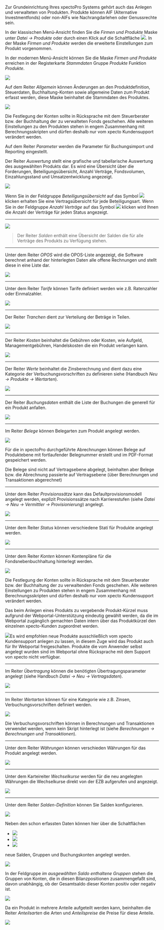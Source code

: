 Zur Grundeinrichtung Ihres xpectoPro Systems gehört auch das Anlegen und verwalteten von Produkten. Produkte können  AIF (Alternative Investmentfonds) oder non-AIFs wie Nachrangdarlehen oder Genussrechte sein. 

In der klassischen Menü-Ansicht finden Sie die *Firmen und Produkte* Maske  unter *Datei → Produkte* oder durch einen Klick auf die Schaltfläche ![](http://xpecto.github.io/docs/img/img_1461577656123.png). 
In der Maske *Firmen und Produkte* werden die erweiterte Einstellungen zum Produkt vorgenommen.

In der modernen Menü-Ansicht können Sie die Maske *Firmen und Produkte* erreichen in der Registerkarte *Stammdaten* Gruppe *Produkte* Funktion *Produkte*.

![](http://xpecto.github.io/docs/img/img_1461577830927.png)

Auf dem Reiter *Allgemein* können Änderungen an den Produktdefinition, Steuerdaten, Buchhaltung-Konten sowie allgemeine Daten zum Produkt erfasst werden, diese Maske beinhaltet die Stammdaten des Produktes.

![](http://xpecto.github.io/docs/xpecto/Datei/Produkte/Firmen_und_Produkte.png)

Die Festlegung der Konten sollte in Rücksprache mit dem Steuerberater bzw. der Buchhaltung der zu verwalteten Fonds geschehen. Alle weiteren Einstellungen zu den Produkten stehen in engem Zusammenhang mit Berechnungsskripten und dürfen deshalb nur vom xpecto Kundensupport verändert werden. 

Auf dem Reiter *Parameter* werden die Parameter für Buchungsimport und Reporting eingestellt.

Der Reiter *Auswertung* stellt eine grafische und tabellarische Auswertung des ausgewählten Produkts dar. Es wird eine Übersicht über die Forderungen, Beteiligungsübersicht, Anzahl Verträge, Fondsvolumen, Einzahlungsstand und Umsatzentwicklung angezeigt.

![](http://xpecto.github.io/docs/img/img_1461578732123.png)

Wenn Sie in der Feldgruppe  *Beteiligungsübersicht* auf das Symbol ![](http://xpecto.github.io/docs/img/img_1461578499376.png)  klicken erhalten Sie eine Vertragsübersicht für jede Beteiligungsart.
Wenn Sie in der Feldgruppe *Anzahl Verträge* auf das Symbol  ![](http://xpecto.github.io/docs/img/img_1461578510912.png) klicken wird Ihnen die Anzahl der Verträge für jeden Status angezeigt.


----------

![](http://xpecto.github.io/docs/xpecto/Datei/Produkte/Menue_Salden.png)

> Der Reiter *Salden* enthält eine Übersicht der Salden die für alle Verträge des Produkts zu Verfügung stehen. 

----------


Unter dem Reiter *OPOS* wird die OPOS-Liste angezeigt, die Software berechnet anhand der hinterlegten Daten alle offene Rechnungen und stellt diese in eine Liste dar. 

![](http://xpecto.github.io/docs/xpecto/Datei/Produkte/Menue_opos.png)


----------


Unter dem Reiter *Tarife* können Tarife definiert werden wie z.B. Ratenzahler oder Einmalzahler.

![](http://xpecto.github.io/docs/xpecto/Datei/Produkte/Menue_Tarife.png)


----------


Der Reiter *Tranchen* dient zur Verteilung der Beträge in Teilen.

![](http://xpecto.github.io/docs/xpecto/Datei/Produkte/Menue_Tranchen.png)


----------


Der Reiter *Kosten* beinhaltet die Gebühren oder Kosten, wie Aufgeld, Managementgebühren, Handelskosten die ein Produkt verlangen kann. 

![](http://xpecto.github.io/docs/xpecto/Datei/Produkte/Menue_Kosten.png)


----------


Der Reiter *Werte* beinhaltet die Zinsberechnung und dient dazu eine Kategorie der Verbuchungsvorschriften zu definieren siehe (Handbuch *Neu → Produkte → Wertarten*).

![](http://xpecto.github.io/docs/xpecto/Datei/Produkte/Menue_Wertarten.png)


----------


Der Reiter *Buchungsdaten* enthält die Liste der Buchungen die generell für ein Produkt anfallen. 

![](http://xpecto.github.io/docs/xpecto/Datei/Produkte/Menue_Buchungsdaten.png)


----------


Im Reiter *Belege* können Belegarten zum Produkt angelegt werden. 

![](http://xpecto.github.io/docs/xpecto/Datei/Produkte/Menue_Belege.png)

Für die in xpectoPro durchgeführte Abrechnungen können Belege auf Produktebene mit fortlaufender Belegnummer erstellt und im PDF-Format gespeichert werden. 

Die Belege sind nicht auf Vertragsebene abgelegt, beinhalten aber Belege bzw. die Abrechnung passierte auf Vertragsebene (über Berechnungen und Transaktionen abgerechnet)


----------


Unter dem Reiter *Provisionssätze* kann das Defaultprovisionsmodell angelegt werden, explizit Provisionssätze nach Karrierestufen (siehe *Datei → Neu → Vermittler → Provisionierung*) angelegt.

![](http://xpecto.github.io/docs/xpecto/Datei/Produkte/Menue_Provisionssaetze.png)


----------


Unter dem Reiter  *Status* können verschiedene Statí für Produkte angelegt werden.

![](http://xpecto.github.io/docs/xpecto/Datei/Produkte/Menue_Status.png)


----------


Unter dem Reiter *Konten* können Kontenpläne für die Fondsnebenbuchhaltung hinterlegt werden. 

![](http://xpecto.github.io/docs/xpecto/Datei/Produkte/Menue_Konten.png)

Die Festlegung der Konten sollte in Rücksprache mit dem Steuerberater bzw. der Buchhaltung der zu verwaltenden Fonds geschehen. 
Alle weiteren Einstellungen zu Produkten stehen in engem Zusammenhang mit Berechnungsskripten und dürfen deshalb nur vom xpecto Kundensupport verändert werden. 

Das beim Anlegen eines Produkts zu vergebende Produkt-Kürzel muss aufgrund der Webportal-Unterstützung eindeutig gewählt werden, da die im Webportal zugänglich gemachten Daten intern über das Produktkürzel den einzelnen xpecto-Kunden zugeordnet werden. 

![](http://xpecto.github.io/docs/xpecto/Grafiken/gr_gluehbirne.jpg)Es wird empfohlen neue Produkte ausschließlich vom xpecto Kundensupport anlegen zu lassen, in diesem Zuge wird das Produkt auch für Ihr Webportal freigeschalten. Produkte die vom Anwender selbst angelegt wurden sind im Webportal ohne Rücksprache mit dem Support von xpecto nicht verfügbar.


----------


Im Reiter *Übertragung* können die benötigten Übertragungsparameter angelegt (siehe Handbuch *Datei  → Neu  → Vertragsdaten*).

![](http://xpecto.github.io/docs/xpecto/Datei/Produkte/Menue_Uebertragung.png)


----------


Im Reiter *Wertarten* können für eine Kategorie wie z.B. Zinsen, Verbuchungsvorschriften definiert werden. 

![](http://xpecto.github.io/docs/xpecto/Datei/Produkte/Menue_Wertarten.png)

Die Verbuchungsvorschriften können in Berechnungen und Transaktionen verwendet werden, wenn kein Skript hinterlegt ist (siehe *Berechnungen → Berechnungen und Transaktionen*).


----------


Unter dem Reiter *Währungen* können verschieden Währungen für das Produkt angelegt werden.

![](http://xpecto.github.io/docs/xpecto/Datei/Produkte/Menue_Waehrungen.png)


----------


Unter dem Karteireiter *Wechselkurse* werden für die neu angelegten Währungen die Wechselkurse direkt von der EZB aufgerufen und angezeigt.

![](http://xpecto.github.io/docs/xpecto/Datei/Produkte/Menue_Wechselkurse.png)


----------


Unter dem Reiter *Salden-Definition* können Sie Salden konfigurieren. 

![](http://xpecto.github.io/docs/xpecto/Datei/Produkte/Menue_Salden.png)

Neben den schon erfassten Daten können hier über die Schaltflächen 

 - ![](http://xpecto.github.io/docs/img/img_1461582240266.png)
 - ![](http://xpecto.github.io/docs/img/img_1461581915169.png)
 - ![](http://xpecto.github.io/docs/img/img_1461581940776.png) 
 
neue Salden, Gruppen und Buchungskonten angelegt werden.

![](http://xpecto.github.io/docs/img/img_1461581709647.png)

In der Feldgruppe *im ausgewählten Saldo enthaltene Gruppen* stehen die Gruppen von Konten, die in diesen Bilanzpositionen zusammengefaßt sind, davon unabhängig, ob der Gesamtsaldo dieser Konten positiv oder negativ ist.

![](http://xpecto.github.io/docs/img/img_1461581862253.png)

Da ein Produkt  in mehrere Anteile aufgeteilt werden kann, beinhalten die Reiter *Anteilsarten* die Arten und *Anteilspreise* die Preise für diese Anteile.

![](http://xpecto.github.io/docs/xpecto/Datei/Produkte/Anteilsarten_Anteilspreise.png)
